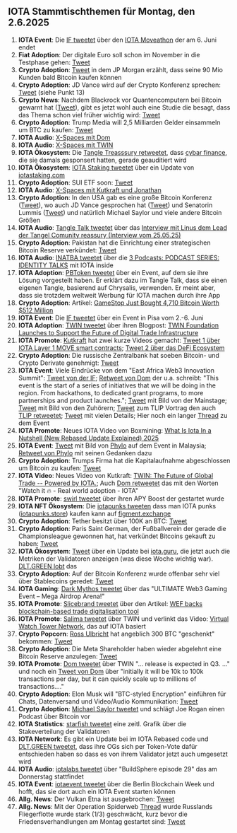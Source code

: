## IOTA Stammtischthemen für Montag, den 2.6.2025

1. **IOTA Event**: Die [IF tweetet](https://x.com/iota/status/1927016899184902289) über den [IOTA Moveathon](https://x.com/AngelHack/status/1927937174856683730) der am 6. Juni endet
2. **Fiat Adoption**: Der digitale Euro soll schon im November in die Testphase gehen: [Tweet](https://x.com/MissCryptoGER/status/1927229864156844243)
3. **Crypto Adoption**: [Tweet](https://x.com/Vivek4real_/status/1927104330135413089) in dem JP Morgan erzählt, dass seine 90 Mio Kunden bald Bitcoin kaufen können
4. **Crypto Adoption**: JD Vance wird auf der Crypto Konferenz sprechen: [Tweet](https://x.com/pete_rizzo_/status/1926882372470833336) (siehe Punkt 13)
5. **Crypto News**: Nachdem Blackrock vor Quantencomputern bei Bitcoin gewarnt hat ([Tweet](https://x.com/Cointelegraph/status/1927243453856911392)), gibt es jetzt wohl auch eine Studie die besagt, dass das Thema schon viel früher wichtig wird: [Tweet](https://x.com/Cointelegraph/status/1927220795018727829)
6. **Crypto Adoption**: Trump Media will 2,5 Milliarden Gelder einsammeln um BTC zu kaufen: [Tweet](https://x.com/pete_rizzo_/status/1927353819081400606)
7. **IOTA Audio**: [X-Spaces mit Dom](https://x.com/Edward__Park/status/1927339461106438549)
8. **IOTA Audio**: [X-Spaces mit TWIN](https://x.com/INATBA_org/status/1927363775348252956)
9. **IOTA Ökosystem**: Die [Tangle Treasssury retweetet](https://x.com/TangleTreasury/status/1927313983289069839), dass [cybar finance](https://x.com/cybar_finance), die sie damals gesponsert hatten, gerade geauditiert wird
10. **IOTA Ökosystem**: [IOTA Staking tweetet](https://x.com/iotaStaking/status/1927285128142754298) über ein Update von [iotastaking.com](https://www.iotastaking.com/)
11. **Crypto Adoption**: SUI ETF soon: [Tweet](https://x.com/Cointelegraph/status/1927338494998782028)
12. **IOTA Audio**: [X-Spaces mit Kutkraft und Jonathan](https://x.com/kutkraft/status/1926888235101249705)
13. **Crypto Adoption**: In den USA gab es eine große Bitcoin Konferenz ([Tweet](https://x.com/Cointelegraph/status/1927809853411446944)), wo auch JD Vance gesprochen hat ([Tweet](https://x.com/blocktrainer/status/1927767796840104008)) und Senatorin Lummis ([Tweet](https://x.com/blocktrainer/status/1927414426509914328)) und natürlich Michael Saylor und viele andere Bitcoin Größen
14. **IOTA Audio**: [Tangle Talk tweetet](https://x.com/tangle_talk/status/1927387792897687672) über das [Interview mit Linus dem Lead der Tangel Comunity reassury (Interview vom 25.05.25)](https://www.youtube.com/watch?v=t8gpeLiFOVg)
15. **Crypto Adoption**: Pakistan hat die Einrichtung einer strategischen Bitcoin Reserve verkündet: [Tweet](https://x.com/Vivek4real_/status/1927824640983826446)
16. **IOTA Audio**: [INATBA tweetet](https://x.com/INATBA_org/status/1927771671940739243) über die [3 Podcasts: PODCAST SERIES: IDENTITY TALKS](https://inatba.org/working-groups/working-group-identity/) mit IOTA inside
17. **IOTA Adoption**: [PBToken tweetet](https://x.com/pbtokn/status/1927751709922607260) über ein Event, auf dem sie ihre Lösung vorgestellt haben. Er erklärt dazu im Tangle Talk, dass sie einen eigenen Tangle, basierend auf Chrysalis, verwenden. Er meint aber, dass sie trotzdem weltweit Werbung für IOTA machen durch ihre App
18. **Crypto Adoption**: Artikel: [GameStop Just Bought 4,710 Bitcoin Worth $512 Million](https://watcher.guru/news/gamestop-just-bought-4710-bitcoin-worth-512-million)
19. **IOTA Event**: Die [IF tweetet](https://x.com/iota/status/1927667551124808043) über ein Event in Pisa vom 2.-6. Juni
20. **IOTA Adoption**: [TWIN tweetet](https://x.com/TWINGlobalOrg/status/1927377921741566414) über ihren Blogpost: [TWIN Foundation Launches to Support the Future of Digital Trade Infrastructure](https://missionproject.eu/news/twin-foundation-launches-to-support-the-future-of-digital-trade-infrastructure/)
21. **IOTA Promote**: [Kutkraft](https://x.com/kutkraft) hat zwei kurze Videos gemacht: [Tweet 1 über IOTA Layer 1 MOVE smart contracts](https://x.com/kutkraft/status/1927339171221282937); [Tweet 2 über das DeFi Ecosystem](https://x.com/kutkraft/status/1927876180469768443)
22. **Crypto Adoption**: Die russische Zentralbank hat soeben Bitcoin- und Crypto Derivate genehmigt: [Tweet](https://x.com/Vivek4real_/status/1927994982259957803)
23. **IOTA Event**: Viele Eindrücke von dem "East Africa Web3 Innovation Summit": [Tweet von der IF](https://x.com/iota/status/1928350576317800537); [Retweet von Dom](https://x.com/DomSchiener/status/1928421425246798178) der u.a. schreibt: "This event is the start of a series of initiatives that we will be doing in the region. From hackathons, to dedicated grant programs, to more partnerships and product launches."; [Tweet](https://x.com/dx5ve/status/1928362562862698651) mit Bild von der Mainstage; [Tweet](https://x.com/dx5ve/status/1928372472354677144) mit Bild von den Zuhörern; [Tweet](https://x.com/moseskemibaro/status/1928412659353030719) zum TLIP Vortrag den auch [TLIP retweetet](https://x.com/TLIP_io/status/1928418985210421471); [Tweet](https://x.com/moseskemibaro/status/1928466326424608855) mit vielen Details; Hier noch ein langer [Thread](https://x.com/Morgan_minor254/status/1928581193919812031) zu dem Event
24. **IOTA Promote**: Neues IOTA Video von Boxmining: [What Is Iota In a Nutshell (New Rebased Update Explained) 2025](https://www.youtube.com/watch?v=aCJYMwKPSpk)
25. **IOTA Event**: [Tweet](https://x.com/MalaysiaBCW/status/1928457129192767937) mit Bild von [Phylo](https://x.com/PhyloIota) auf dem Event in Malaysia; [Retweet von Phylo](https://x.com/PhyloIota/status/1928600144338903523) mit seinen Gedanken dazu
26. **Crypto Adoption**: Trumps Firma hat die Kapitalaufnahme abgeschlossen um Bitcoin zu kaufen: [Tweet](https://x.com/blocktrainer/status/1928474351092859350)
27. **IOTA Video**: Neues Video von Kutkraft: [TWIN: The Future of Global Trade -- Powered by IOTA.](https://www.youtube.com/watch?v=oHtYmPRjzKs); Auch [Dom retweetet](https://x.com/DomSchiener/status/1928429571168186808) das mit den Worten "Watch it 🔥 - Real world adoption - IOTA"
28. **IOTA Promote**: [swirl tweetet](https://x.com/swirlstake/status/1928405311540416713) über ihren APY Boost der gestartet wurde
29. **IOTA NFT Ökosystem**: Die [iotapunks tweeten](https://x.com/IotaPunks_71/status/1928191176286327206) dass man IOTA punks ([iotapunks.store](https://iotapunks.store/)) kaufen kann auf [figment.exchange](https://www.figment.exchange/)
30. **Crypto Adoption**: Tether besitzt über 100K an BTC: [Tweet](https://x.com/BitcoinMagazine/status/1928166935537058181)
31. **Crypto Adoption**: Paris Saint German, der Fußballverein der gerade die Championsleague gewonnen hat, hat verkündet Bitcoins gekauft zu haben: [Tweet](https://x.com/BitcoinMagazine/status/1928158160751079898)
32. **IOTA Ökosystem**: [Tweet](https://x.com/iota_guru/status/1928123059744956841) über ein Update bei [iota.guru](https://www.iota.guru/), die jetzt auch die Metriken der Validatoren anzeigen (was diese Woche wichtig war). [DLT.GREEN lobt](https://x.com/dlt_green/status/1928471584144056581) das
33. **Crypto Adoption**: Auf der Bitcoin Konferenz wurde offenbar sehr viel über Stablecoins geredet: [Tweet](https://x.com/HodlMagoo/status/1928149356286271822)
34. **IOTA Gaming**: [Dark Mythos tweetet](https://x.com/DarkMythosIOTA/status/1928934261551157311) über das "ULTIMATE Web3 Gaming Event – Mega Airdrop Arena!"
35. **IOTA Promote**: [Slicebrand tweetet](https://x.com/slicedbrand/status/1928091709226758195) über den Artikel: [WEF backs blockchain-based trade digitalisation tool](https://www.gtreview.com/news/fintech/wef-backs-blockchain-based-trade-digitalisation-tool/)
36. **IOTA Promote**: [Salima tweetet](https://x.com/Salimasbegum/status/1928912818474009083) über TWIN und verlinkt das Video: [Virtual Watch Tower Network](https://www.youtube.com/watch?v=joCzTceHIM4), das auf IOTA basiert
37. **Crypto Popcorn**: [Ross Ulbricht](https://x.com/RealRossU) hat angeblich 300 BTC "geschenkt" bekommen: [Tweet](https://x.com/kkashi_yt/status/1929028579683139650)
38. **Crypto Adoption**: Die Meta Shareholder haben wieder abgelehnt eine Bitcoin Reserve anzulegen: [Tweet](https://x.com/WhaleInsider/status/1928802068057256430)
39. **IOTA Promote**: [Dom tweetet](https://x.com/DomSchiener/status/1929104195996524604) über TWIN "... release is expected in Q3. ..." und noch ein [Tweet von Dom](https://x.com/DomSchiener/status/1929107308157481235) über "initially it will be 10k to 100k transactions per day, but it can quickly scale up to millions of transactions...."
40. **Crypto Adoption**: Elon Musk will "BTC-styled Encryption" einführen für Chats, Datenversand und Video/Audio Kommunikation: [Tweet](https://x.com/AltcoinDaily/status/1929242003851591719)
41. **Crypto Adoption**: [Michael Saylor tweetet](https://x.com/saylor/status/1928931268852412704) und schlägt Joe Rogan einen Podcast über Bitcoin vor
42. **IOTA Statistics**: [starfish tweetet](https://x.com/starfishoneiota/status/1929415931312152598) eine zeitl. Grafik über die Stakeverteilung der Validatoren
43. **IOTA Network**: Es gibt ein Update bei im IOTA Rebased code und [DLT.GREEN tweetet](https://x.com/dlt_green/status/1929403140438208592), dass ihre OGs sich per Token-Vote dafür entschieden haben so dass es von ihrem Validator jetzt auch umgesetzt wird
44. **IOTA Audio**: [iotalabs tweetet](https://x.com/iotalabs_/status/1929478441734156406) über "BuildSphere episode 29" das am Donnerstag stattfindet
45. **IOTA Event**: [iotaevent tweetet](https://x.com/iotashop/status/1929482459000807787) über die Berlin Blockchain Week und hofft, das sie dort auch ein IOTA Event starten können
46. **Allg. News**: Der Vulkan Etna ist ausgebrochen: [Tweet](https://x.com/GeoTales_/status/1929489680958935448)
47. **Allg. News**: Mit der Operation Spiderweb [Thread](https://x.com/anmol_kaundilya/status/1929430984522662212) wurde Russlands Fliegerflotte wurde stark (1/3) geschwächt, kurz bevor die Friedensverhandlungen am Montag gestartet sind: [Tweet](https://x.com/frei_geist_/status/1929514349212635322)
